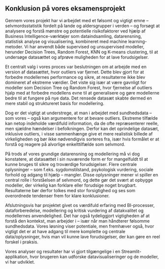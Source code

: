 
## Konklusion på vores eksamensprojekt

Gennem vores projekt har vi arbejdet med et følsomt og vigtigt emne – selvmordsstatistik fordelt på lande og aldersgrupper i verden – og forsøgt at analysere og forstå mønstre og potentielle risikofaktorer ved hjælp af Business Intelligence-værktøjer som dataindsamling, datarensning, statistisk analyse og visualisering, kombineret med machine learning-metoder. Vi har anvendt både supervised og unsupervised modeller, herunder Decision Trees, Random Forest, KNN og K-means clustering, til at undersøge datasættet og afprøve muligheden for at lave forudsigelser.

Et centralt valg i vores proces var beslutningen om at arbejde med en version af datasættet, hvor outliers var fjernet. Dette blev gjort for at forbedre modellernes performance og sikre, at resultaterne ikke blev domineret af ekstreme værdier. Det viste sig især at være gavnligt for modeller som Decision Tree og Random Forest, hvor fjernelse af outliers hjalp med at forbedre modellens evne til at generalisere og gøre modellerne bedre til at fungere på nye data. Det rensede datasæt skabte dermed en mere stabil og struktureret basis for modellering.

Dog er det vigtigt at understrege, at man i arbejdet med sundhedsdata – som vores – også kan argumentere for at bevare outliers. Ekstreme tilfælde kan netop indeholde værdifuld information, da de ofte repræsenterer reelle, men sjældne hændelser i befolkningen. Derfor kan det oprindelige datasæt, inklusive outliers, i visse sammenhænge give et mere realistisk billede af virkeligheden og bør ikke nødvendigvis sorteres fra, især hvis formålet er at forstå og reagere på alvorlige enkelttilfælde som selvmord.

På trods af vores grundige datarensning og modellering må vi dog konstatere, at datasættet i sin nuværende form er for mangelfuldt til at kunne bruges til sikre og troværdige forudsigelser. Flere centrale oplysninger – som f.eks. sygdomstilstand, psykologisk vurdering, sociale forhold og adgang til hjælp – mangler. Disse oplysninger mener vi spiller en central rolle i forståelsen af selvmord, og dette gør det svært at opbygge modeller, der virkelig kan forklare eller forudsige noget brugbart. Resultaterne bør derfor tolkes med stor forsigtighed og ses som overordnede tendenser frem for klare konklusioner.

Afslutningsvis har projektet givet os værdifuld erfaring med BI-processer, dataforberedelse, modellering og kritisk vurdering af datakvalitet og modellernes anvendelighed. Det har også tydeliggjort vigtigheden af at forstå den kontekst, man arbejder i – især når man håndterer følsomme sundhedsdata. Vores løsning viser potentiale, men fremhæver også, hvor vigtigt det er at have adgang til mere komplette og centrale data/oplysninger, hvis man vil kunne lave forudsigelser, der kan gøre en reel forskel i praksis.

Vores analyser og resultater har vi gjort tilgængelige i en Streamlit-applikation, hvor brugeren kan udforske datavisualiseringer og de modeller, vi har udviklet.



